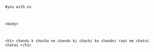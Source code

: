                                                                            #you with us
                                                                           
                                                                           
                                                                           <body>
                                                                           
                                                                           
                                                                          <h1> chandu k chacha ne chandu ki chachi ko chandni raat me chatni chatai </h1>
<body/>
